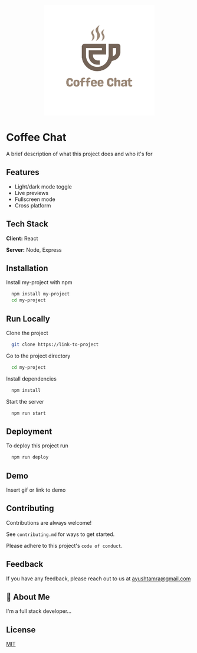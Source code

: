 <p align="center">
<img src="images/Coffee.png" width=300 height=300>
</p>

# Coffee Chat

A brief description of what this project does and who it's for


## Features

- Light/dark mode toggle
- Live previews
- Fullscreen mode
- Cross platform

  
## Tech Stack

**Client:** React

**Server:** Node, Express

  
## Installation

Install my-project with npm

```bash
  npm install my-project
  cd my-project
```
    
## Run Locally

Clone the project

```bash
  git clone https://link-to-project
```

Go to the project directory

```bash
  cd my-project
```

Install dependencies

```bash
  npm install
```

Start the server

```bash
  npm run start
```

  
## Deployment

To deploy this project run

```bash
  npm run deploy
```

  
## Demo

Insert gif or link to demo

  
## Contributing

Contributions are always welcome!

See `contributing.md` for ways to get started.

Please adhere to this project's `code of conduct`.

  
## Feedback

If you have any feedback, please reach out to us at ayushtamra@gmail.com

  
## 🚀 About Me
I'm a full stack developer...

  
## License

[MIT](https://choosealicense.com/licenses/mit/)

  